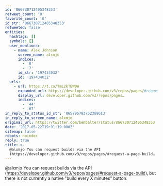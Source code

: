```yaml
---
id: '866730712405348353'
retweet_count: '0'
favorite_count: '0'
id_str: '866730712405348353'
retweeted: false
entities:
  hashtags: []
  symbols: []
  user_mentions:
    - name: Alex Johnson
      screen_name: alxmjo
      indices:
        - '0'
        - '7'
      id_str: '197434032'
      id: '197434032'
  urls:
    - url: https://t.co/TmL2kTEW0W
      expanded_url: https://developer.github.com/v3/repos/pages/#request-a-page-build
      display_url: developer.github.com/v3/repos/pages…
      indices:
        - '44'
        - '67'
in_reply_to_status_id_str: '865795783752388613'
in_reply_to_screen_name: alxmjo
original_url: https://twitter.com/benbalter/status/866730712405348353
date: '2017-05-22T19:01:19.000Z'
sitemap: false
robots: noindex
reply: true
title: >-
  @alxmjo You can request builds via the API
  (https://developer.github.com/v3/repos/pages/#request-a-page-build…
---
```


@alxmjo You can request builds via the API (https://developer.github.com/v3/repos/pages/#request-a-page-build), but there is not currently a native "build every X minutes" button.